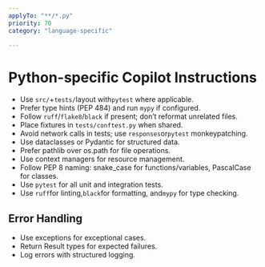 ```yaml
---
applyTo: "**/*.py"
priority: 70
category: "language-specific"

---
```


# Python-specific Copilot Instructions

- Use `src/`+`tests/`layout with`pytest` where applicable.
- Prefer type hints (PEP 484) and run `mypy` if configured.
- Follow `ruff`/`flake8`/`black` if present; don’t reformat unrelated files.
- Place fixtures in `tests/conftest.py` when shared.
- Avoid network calls in tests; use `responses`or`pytest` monkeypatching.
- Use dataclasses or Pydantic for structured data.
- Prefer pathlib over os.path for file operations.
- Use context managers for resource management.
- Follow PEP 8 naming: snake_case for functions/variables, PascalCase for classes.
- Use `pytest` for all unit and integration tests.
- Use `ruff`for linting,`black`for formatting, and`mypy` for type checking.

## Error Handling

- Use exceptions for exceptional cases.
- Return Result types for expected failures.
- Log errors with structured logging.
